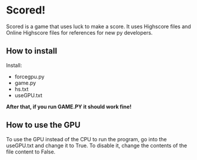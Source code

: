 # Scored!
Scored is a game that uses luck to make a score.
It uses Highscore files and Online Highscore files for references for new py developers.
## How to install
Install:
- forcegpu.py
- game.py
- hs.txt
- useGPU.txt


**After that, if you run GAME.PY it should work fine!**
## How to use the GPU
To use the GPU instead of the CPU to run the program, go into the useGPU.txt and change it to True.
To disable it, change the contents of the file content to False.

